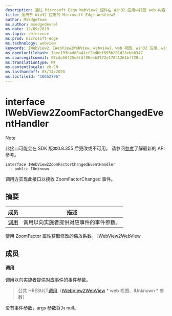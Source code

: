 ```yaml
---
description: 通过 Microsoft Edge WebView2 控件在 Win32 应用中托管 web 内容
title: 适用于 Win32 应用的 Microsoft Edge WebView2
author: MSEdgeTeam
ms.author: msedgedevrel
ms.date: 12/09/2019
ms.topic: reference
ms.prod: microsoft-edge
ms.technology: webview
keywords: IWebView2、IWebView2WebView、webview2、web 视图、win32 应用、win32、edge
ms.openlocfilehash: 7bec193bad86a41cf2bdbbf895b201d28ebb8347
ms.sourcegitcommit: 07cda56425e5fdf90eeb3972e17041261bf720cd
ms.translationtype: MT
ms.contentlocale: zh-CN
ms.lasthandoff: 05/14/2020
ms.locfileid: "10652796"
---
```

# interface IWebView2ZoomFactorChangedEventHandler 

> [!NOTE]
> 此接口可能会在 SDK 版本0.8.355 后更改或不可用。 请参阅[参考](../../../webview2-api-reference.md)了解最新的 API 参考。

```
interface IWebView2ZoomFactorChangedEventHandler
  : public IUnknown
```

调用方实现此接口以接收 ZoomFactorChanged 事件。

## 摘要

 成员                        | 描述
--------------------------------|---------------------------------------------
[调用](#invoke) | 调用以向实施者提供对应事件的事件参数。

使用 ZoomFactor 属性获取修改的缩放系数。 IWebView2WebView

## 成员

#### 调用 

调用以向实施者提供对应事件的事件参数。

> 公共 HRESULT[调用](#invoke)（[IWebView2WebView](IWebView2WebView.md) * web 视图、IUnknown * 参数）

没有事件参数，args 参数将为 null。

